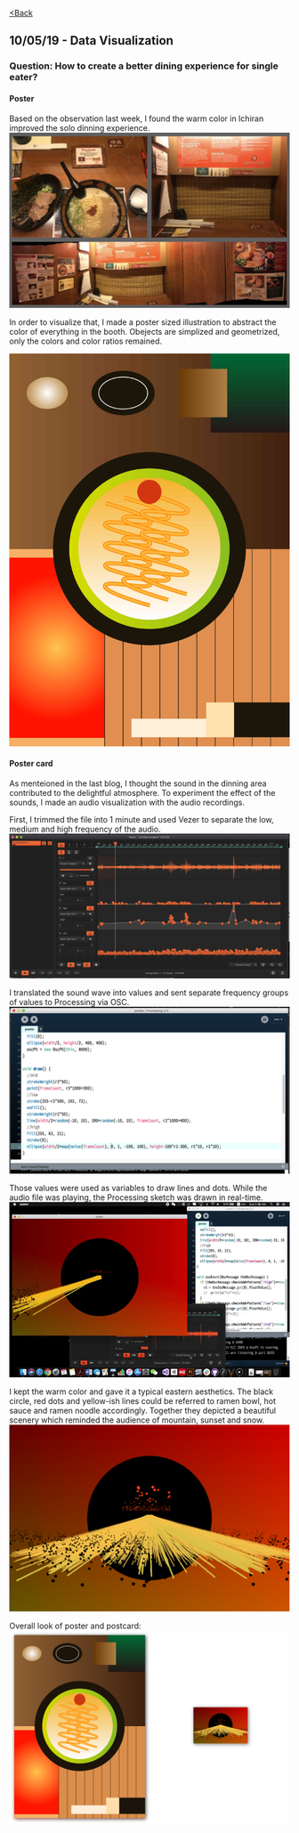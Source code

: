 [<Back](README.md)

## 10/05/19 - Data Visualization
### Question: How to create a better dining experience for single eater?
#### Poster
Based on the observation last week, I found the warm color in Ichiran improved the solo dinning experience. 
![img](img/ppic.jpg)

In order to visualize that, I made a poster sized illustration to abstract the color of everything in the booth. Obejects are simplized and geometrized, only the colors and color ratios remained. 

![img](img/poster.jpg)

#### Poster card
As menteioned in the last blog, I thought the sound in the dinning area contributed to the delightful atmosphere. To experiment the effect of the sounds, I made an audio visualization with the audio recordings.

First, I trimmed the file into 1 minute and used Vezer to separate the low, medium and high frequency of the audio.
![img](img/pvezer.jpg)

I translated the sound wave into values and sent separate frequency groups of values to Processing via OSC.
![img](img/pprocessing.png)

Those values were used as variables to draw lines and dots. While the audio file was playing, the Processing sketch was drawn in real-time.
![img](img/postcardprocess.gif)

I kept the warm color and gave it a typical eastern aesthetics. The black circle, red dots and yellow-ish lines could be referred to ramen bowl, hot sauce and ramen noodle accordingly. Together they depicted a beautiful scenery which reminded the audience of mountain, sunset and snow.
![img](img/postcard.png)

Overall look of poster and postcard:
![img](img/post.png)
